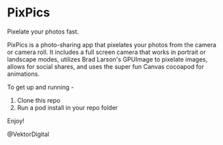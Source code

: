 PixPics
=======

Pixelate your photos fast.

PixPics is a photo-sharing app that pixelates your photos from the camera or camera roll. It includes a full screen camera that works in portrait or landscape modes, utilizes Brad Larson's GPUImage to pixelate images, allows for social shares, and uses the super fun Canvas cocoapod for animations.

To get up and running - 

1. Clone this repo
2. Run a pod install in your repo folder

Enjoy!

@VektorDigital
